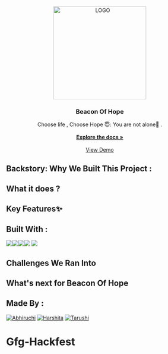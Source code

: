 
<br/>
<p align="center">
  <a href="https://github.com/abhi03ruchi/Beacon Of Hope ">
    <img width="250" alt="LOGO" src="https://github.com/abhi03ruchi/BeaconOfHope/assets/105661636/80681db0-1dc3-4792-b9e8-2b18bdc87c61">
  </a>

  <h3 align="center">Beacon Of Hope</h3>

  <p align="center">
    Choose life , Choose Hope 😇: You are not alone🌺 .
    <br/>
    <br/>
    <a href="https://github.com/Tarushi-igdtuw/Gfg-Hackfest"><strong>Explore the docs »</strong></a>
    <br/>
    <br/>
    <a href="https://beacon-of-hope.vercel.app/">View Demo</a>
  </p>
</p>


## Backstory: Why We Built This Project : 

## What it does ?

## Key Features✨

## Built With :

<img src="https://img.shields.io/badge/HTML5-E34F26?style=for-the-badge&logo=html5&logoColor=white"><img src="https://img.shields.io/badge/CSS3-1572B6?style=for-the-badge&logo=css3&logoColor=white"><img src="https://img.shields.io/badge/JavaScript-323330?style=for-the-badge&logo=javascript&logoColor=F7DF1E"><img src="https://img.shields.io/badge/json-5E5C5C?style=for-the-badge&logo=json&logoColor=white">
<img src="https://img.shields.io/badge/firebase-ffca28?style=for-the-badge&logo=firebase&logoColor=black">

## Challenges We Ran Into

## What's next for Beacon Of Hope

## Made By :
[![Abhiruchi](https://github.com/abhi03ruchi.png?size=60)](https://github.com/abhi03ruchi)
[![Harshita](https://github.com/harshita099.png?size=60)](https://github.com/harshita099)
[![Tarushi](https://github.com/Tarushi-igdtuw.png?size=60)](https://github.com/Tarushi-igdtuw)

  
# Gfg-Hackfest
